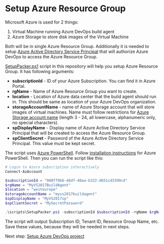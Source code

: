 # Setup Azure Resource Group

Microsoft Azure is used for 2 things:

1. Virtual Machine running Azure DevOps build agent
2. Azure Storage to store disk images of the Virtual Machine

Both will be in single Azure Resource Group. Additionally it is needed to setup [Azure Active Directory Service Principal](https://docs.microsoft.com/en-us/azure/active-directory/develop/app-objects-and-service-principals) that will authorize Azure DevOps to access the Azure Resource Group.

[SetupPacker.ps1](../scripts/SetupPacker.ps1) script in this repository will help you setup Azure Resource Group. It has following arguments:

- **subscriptionId** - ID of your Azure Subscription. You can find it in Azure Portal.
- **rgName** - Name of Azure Resource Group you want to create.
- **location** - Location of Azure data center that the build agent should run in. This should be same as location of your Azure DevOps organization.
- **storageAccountName** - name of Azure Storage account that will store images of virtual machines. Name must follow restrictions for [Azure Storage account name](https://docs.microsoft.com/en-us/azure/architecture/best-practices/naming-conventions#naming-rules-and-restrictions) (length 3 - 24, all lowercase, alphanumeric only, no special characters).
- **spDisplayName** - Display name of Azure Active Directory Service Principal that will be created to access the Azure Resource Group.
- **spClientSecret** - Password of the Azure Active Directory Service Principal. This value must be kept secret.

The script uses [Azure PowerShell](https://docs.microsoft.com/en-us/powershell/azure/overview?view=azps-1.2.0). Follow [installation instructions](https://docs.microsoft.com/en-us/powershell/azure/install-az-ps?view=azps-1.2.0) for Azure PowerShell. Then you can run the script like this:

```PowerShell
# Login to Azure subscription interactively
Connect-AzAccount

$subscriptionId = "900ff9b6-46df-40aa-b322-d651cd3399cd"
$rgName = "MyVS2017BuildAgent"
$location = "westeurope"
$storageAccountName = "myvs2017buildagent"
$spDisplayName = "MyVS2017sp"
$spClientSecret = "MySecretPassword"

.\scripts\SetupPacker.ps1 -subscriptionId $subscriptionId -rgName $rgName -location $location -storageAccountName $storageAccountName -spDisplayName $spDisplayName -spClientSecret $spClientSecret
```

The script will output Subscription ID, Tenant ID, Resource Group Name, etc. Save these values, because they will be needed in next steps.

Next step: [Setup Azure DevOps project](Setup_Azure_DevOps_project.md)
